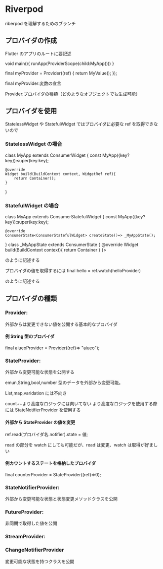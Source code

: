 # Riverpod

riberpod を理解するためのブランチ

## プロバイダの作成

Flutter のアプリのルートに要記述

void main(){
runApp(ProviderScope(child:MyApp()))
}

final myProvider = Provider((ref) {
return MyValue();
});

final myProvider:変数の宣言

Provider:プロバイダの種類（どのようなオブジェクトでも生成可能）

## プロバイダを使用

StatelessWidget や StatefulWidget ではプロバイダに必要な ref を取得できないので

### StatelessWidget の場合

class MyApp extends ConsumerWidget {
const MyApp({key? key}):super(key:key);

    @override
    Widget build(BuildContext context, WidgetRef ref){
        return Container();
    }

}

### StatefulWidget の場合

class MyApp extends ConsumerStatefulWidget {
const MyApp({key? key}):super(key:key);

    @override
    ConsumerState<ConsumerStatefulWidget> createState()=> _MyAppState();

}
class \_MyAppState extends ConsumerState<MyApp> {
@override
Widget build(BuildContext context){
return Container
}
}>

のように記述する

プロバイダの値を取得するには
final hello = ref.watch(helloProvider)

のように記述する

## プロバイダの種類

### Provider:

外部からは変更できない値を公開する基本的なプロバイダ

#### 例 String 型のプロバイダ

final aiueoProvider = Provider((ref)=> "aiueo");

### StateProvider:

外部から変更可能な状態を公開する

emun,String,bool,number 型のデータを外部から変更可能。

List,map,varidation には不向き

count++より高度なロジックには向いてない
より高度なロジックを使用する際には StateNotifierProvider を使用する

#### 外部から StateProvider の値を変更

ref.read(プロバイダ名.notifier).state = 値;

read の部分を watch にしても可能だが、read は変更、watch は取得が好ましい

#### 例カウントするステートを格納したプロバイダ

final counterProvider = StateProvider((ref)=>0);

### StateNotifierProvider:

外部から変更可能な状態と状態変更メソッドクラスを公開

### FutureProvider:

非同期で取得した値を公開

### StreamProvider:

### ChangeNotifierProvider

変更可能な状態を持つクラスを公開

